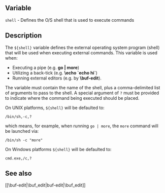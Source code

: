 ## Variable

  `shell` - Defines the O/S shell that is used to execute commands

## Description

  The `${shell}` variable defines the external operating system program (shell)
  that will be used when executing external commands. This variable is
  used when:
   
  * Executing a pipe (e.g. **go | more**)
  * Utilizing a back-tick (e.g. **\echo \`echo hi\`**)
  * Running external editors (e.g. by **\buf-edit**).
   
The variable must contain the name of the shell, plus a comma-delimited
  list of arguments to pass to the shell. A special argument of `?` must
  be provided to indicate where the command being executed should be 
  placed.
   
  On UNIX platforms, `${shell}` will be defaulted to:
   
    /bin/sh,-c,?
       
  which means, for example, when running `go | more`, the `more` command
  will be launched via:
   
    /bin/sh -c "more"
      
  On Windows platforms `${shell}` will be defaulted to:
   
    cmd.exe,/c,?
      
## See also

  [[\buf-edit|\buf_edit|buf-edit|\buf_edit]]

